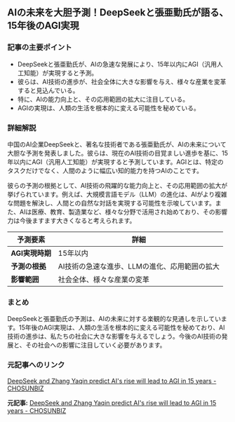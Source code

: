 ## AIの未来を大胆予測！DeepSeekと張亜勤氏が語る、15年後のAGI実現

### 記事の主要ポイント

* DeepSeekと張亜勤氏が、AIの急速な発展により、15年以内にAGI（汎用人工知能）が実現すると予測。
* 彼らは、AI技術の進歩が、社会全体に大きな影響を与え、様々な産業を変革すると見込んでいる。
* 特に、AIの能力向上と、その応用範囲の拡大に注目している。
* AGIの実現は、人類の生活を根本的に変える可能性を秘めている。

### 詳細解説

中国のAI企業DeepSeekと、著名な技術者である張亜勤氏が、AIの未来について大胆な予測を発表しました。彼らは、現在のAI技術の目覚ましい進歩を基に、15年以内にAGI（汎用人工知能）が実現すると予測しています。AGIとは、特定のタスクだけでなく、人間のように幅広い知的能力を持つAIのことです。

彼らの予測の根拠として、AI技術の飛躍的な能力向上と、その応用範囲の拡大が挙げられています。例えば、大規模言語モデル（LLM）の進化は、AIがより複雑な問題を解決し、人間との自然な対話を実現する可能性を示唆しています。また、AIは医療、教育、製造業など、様々な分野で活用され始めており、その影響力は今後ますます大きくなると考えられます。

| 予測要素 | 詳細 |
|---|---|
| **AGI実現時期** | 15年以内 |
| **予測の根拠** | AI技術の急速な進歩、LLMの進化、応用範囲の拡大 |
| **影響範囲** | 社会全体、様々な産業の変革 |

### まとめ

DeepSeekと張亜勤氏の予測は、AIの未来に対する楽観的な見通しを示しています。15年後のAGI実現は、人類の生活を根本的に変える可能性を秘めており、AI技術の進歩は、私たちの社会に大きな影響を与えるでしょう。今後のAI技術の発展と、その社会への影響に注目していく必要があります。

### 元記事へのリンク

[DeepSeek and Zhang Yaqin predict AI's rise will lead to AGI in 15 years - CHOSUNBIZ](https://biz.chosun.com/international/international_general/2024/05/16/X25267363527777777777777777/)


**元記事:** [DeepSeek and Zhang Yaqin predict AI's rise will lead to AGI in 15 years - CHOSUNBIZ](https://biz.chosun.com/en/en-it/2025/05/04/CLYTPW54JVC5TNAKLKE6FF7M64/)